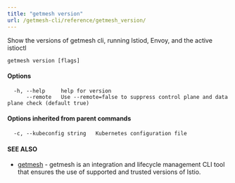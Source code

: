 ```yaml
---
title: "getmesh version"
url: /getmesh-cli/reference/getmesh_version/
---
```


Show the versions of getmesh cli, running Istiod, Envoy, and the active istioctl

```
getmesh version [flags]
```

#### Options

```
  -h, --help     help for version
      --remote   Use --remote=false to suppress control plane and data plane check (default true)
```

#### Options inherited from parent commands

```
  -c, --kubeconfig string   Kubernetes configuration file
```

#### SEE ALSO

* [getmesh](/getmesh-cli/reference/getmesh/)	 - getmesh is an integration and lifecycle management CLI tool that ensures the use of supported and trusted versions of Istio.

